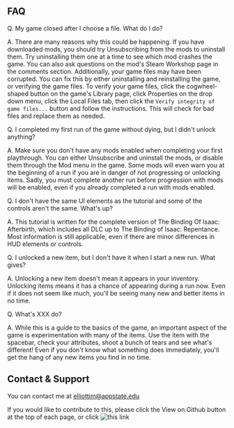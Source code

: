 ## FAQ

Q. My game closed after I choose a file. What do I do?

A. There are many reasons why this could be happening. If you have downloaded mods, you should try Unsubscribing from the mods to uninstall them.
Try uninstalling them one at a time to see which mod crashes the game. You can also ask questions on the mod's Steam Workshop page in the comments section.
Additionally, your game files may have been corrupted. You can fix this by either uninstalling and reinstalling the game, or verifying the game files.
To verify your game files, click the cogwheel-shaped button on the game's Library page, click Properties on the drop down menu, click the Local Files tab, 
then click the ```Verify integrity of game files...``` button and follow the instructions. This will check for bad files and replace them as needed.

Q. I completed my first run of the game without dying, but I didn't unlock anything?

A. Make sure you don't have any mods enabled when completing your first playthrough. You can either Unsubscribe and uninstall the mods, or disable them through
the Mod menu in the game. Some mods will even warn you at the beginning of a run if you are in danger of not progressing or unlocking items.
Sadly, you must complete another run before progression with mods will be enabled, even if you already completed a run with mods enabled. 

Q. I don't have the same UI elements as the tutorial and some of the controls aren't the same. What's up?

A. This tutorial is written for the complete version of The Binding Of Isaac: Afterbirth, which includes all DLC up to The Binding of Isaac: Repentance.
Most information is still applicable, even if there are minor differences in HUD elements or controls. 

Q. I unlocked a new item, but I don't have it when I start a new run. What gives?

A. Unlocking a new item doesn't mean it appears in your inventory. Unlocking items means it has a chance of appearing during a run now.
Even if it does not seem like much, you'll be seeing many new and better items in no time.

Q. What's XXX do?

A. While this is a guide to the basics of the game, an important aspect of the game is experimentation with many of the items. Use the item with the spacebar,
check your attributes, shoot a bunch of tears and see what's different! Even if you don't know what something does immediately, you'll get the hang
of any new items you find in no time.

## Contact & Support

You can contact me at elliottim@appstate.edu

If you would like to contribute to this, please click the View on Github button at the top of each page, or click ![this link](https://github.com/elliottim/elliottim.github.io)
